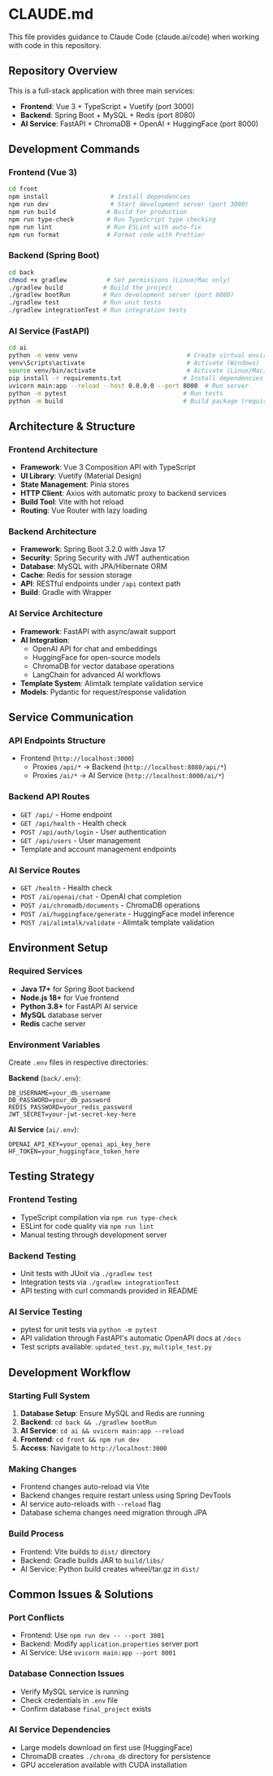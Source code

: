 # CLAUDE.md

This file provides guidance to Claude Code (claude.ai/code) when working with code in this repository.

## Repository Overview

This is a full-stack application with three main services:
- **Frontend**: Vue 3 + TypeScript + Vuetify (port 3000)
- **Backend**: Spring Boot + MySQL + Redis (port 8080)
- **AI Service**: FastAPI + ChromaDB + OpenAI + HuggingFace (port 8000)

## Development Commands

### Frontend (Vue 3)
```bash
cd front
npm install                 # Install dependencies
npm run dev                 # Start development server (port 3000)
npm run build              # Build for production
npm run type-check         # Run TypeScript type checking
npm run lint               # Run ESLint with auto-fix
npm run format             # Format code with Prettier
```

### Backend (Spring Boot)
```bash
cd back
chmod +x gradlew           # Set permissions (Linux/Mac only)
./gradlew build           # Build the project
./gradlew bootRun         # Run development server (port 8080)
./gradlew test            # Run unit tests
./gradlew integrationTest # Run integration tests
```

### AI Service (FastAPI)
```bash
cd ai
python -m venv venv                              # Create virtual environment
venv\Scripts\activate                            # Activate (Windows)
source venv/bin/activate                         # Activate (Linux/Mac)
pip install -r requirements.txt                 # Install dependencies
uvicorn main:app --reload --host 0.0.0.0 --port 8000  # Run server
python -m pytest                                # Run tests
python -m build                                 # Build package (requires setup.py)
```

## Architecture & Structure

### Frontend Architecture
- **Framework**: Vue 3 Composition API with TypeScript
- **UI Library**: Vuetify (Material Design)
- **State Management**: Pinia stores
- **HTTP Client**: Axios with automatic proxy to backend services
- **Build Tool**: Vite with hot reload
- **Routing**: Vue Router with lazy loading

### Backend Architecture
- **Framework**: Spring Boot 3.2.0 with Java 17
- **Security**: Spring Security with JWT authentication
- **Database**: MySQL with JPA/Hibernate ORM
- **Cache**: Redis for session storage
- **API**: RESTful endpoints under `/api` context path
- **Build**: Gradle with Wrapper

### AI Service Architecture
- **Framework**: FastAPI with async/await support
- **AI Integration**: 
  - OpenAI API for chat and embeddings
  - HuggingFace for open-source models
  - ChromaDB for vector database operations
  - LangChain for advanced AI workflows
- **Template System**: Alimtalk template validation service
- **Models**: Pydantic for request/response validation

## Service Communication

### API Endpoints Structure
- Frontend (`http://localhost:3000`)
  - Proxies `/api/*` → Backend (`http://localhost:8080/api/*`)
  - Proxies `/ai/*` → AI Service (`http://localhost:8000/ai/*`)

### Backend API Routes
- `GET /api/` - Home endpoint
- `GET /api/health` - Health check
- `POST /api/auth/login` - User authentication
- `GET /api/users` - User management
- Template and account management endpoints

### AI Service Routes  
- `GET /health` - Health check
- `POST /ai/openai/chat` - OpenAI chat completion
- `POST /ai/chromadb/documents` - ChromaDB operations
- `POST /ai/huggingface/generate` - HuggingFace model inference
- `POST /ai/alimtalk/validate` - Alimtalk template validation

## Environment Setup

### Required Services
- **Java 17+** for Spring Boot backend
- **Node.js 18+** for Vue frontend  
- **Python 3.8+** for FastAPI AI service
- **MySQL** database server
- **Redis** cache server

### Environment Variables
Create `.env` files in respective directories:

**Backend** (`back/.env`):
```
DB_USERNAME=your_db_username
DB_PASSWORD=your_db_password
REDIS_PASSWORD=your_redis_password  
JWT_SECRET=your-jwt-secret-key-here
```

**AI Service** (`ai/.env`):
```
OPENAI_API_KEY=your_openai_api_key_here
HF_TOKEN=your_huggingface_token_here
```

## Testing Strategy

### Frontend Testing
- TypeScript compilation via `npm run type-check`
- ESLint for code quality via `npm run lint`
- Manual testing through development server

### Backend Testing
- Unit tests with JUnit via `./gradlew test`
- Integration tests via `./gradlew integrationTest`
- API testing with curl commands provided in README

### AI Service Testing
- pytest for unit tests via `python -m pytest`
- API validation through FastAPI's automatic OpenAPI docs at `/docs`
- Test scripts available: `updated_test.py`, `multiple_test.py`

## Development Workflow

### Starting Full System
1. **Database Setup**: Ensure MySQL and Redis are running
2. **Backend**: `cd back && ./gradlew bootRun` 
3. **AI Service**: `cd ai && uvicorn main:app --reload`
4. **Frontend**: `cd front && npm run dev`
5. **Access**: Navigate to `http://localhost:3000`

### Making Changes
- Frontend changes auto-reload via Vite
- Backend changes require restart unless using Spring DevTools
- AI service auto-reloads with `--reload` flag
- Database schema changes need migration through JPA

### Build Process
- Frontend: Vite builds to `dist/` directory
- Backend: Gradle builds JAR to `build/libs/`
- AI Service: Python build creates wheel/tar.gz in `dist/`

## Common Issues & Solutions

### Port Conflicts
- Frontend: Use `npm run dev -- --port 3001`
- Backend: Modify `application.properties` server port
- AI Service: Use `uvicorn main:app --port 8001`

### Database Connection Issues  
- Verify MySQL service is running
- Check credentials in `.env` file
- Confirm database `final_project` exists

### AI Service Dependencies
- Large models download on first use (HuggingFace)
- ChromaDB creates `./chroma_db` directory for persistence
- GPU acceleration available with CUDA installation